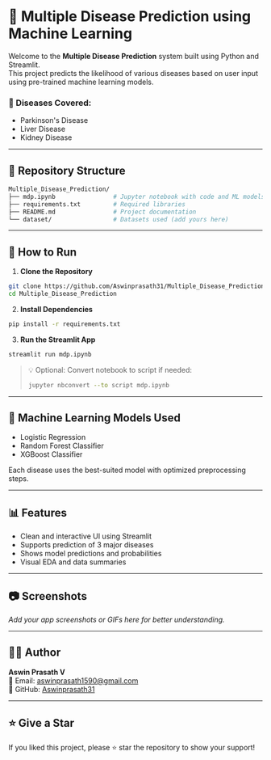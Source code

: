 
# 🧠 Multiple Disease Prediction using Machine Learning

Welcome to the **Multiple Disease Prediction** system built using Python and Streamlit.  
This project predicts the likelihood of various diseases based on user input using pre-trained machine learning models.

### 🧬 Diseases Covered:
- Parkinson's Disease
- Liver Disease
- Kidney Disease

---

## 📂 Repository Structure

```bash
Multiple_Disease_Prediction/
├── mdp.ipynb                # Jupyter notebook with code and ML models
├── requirements.txt         # Required libraries
├── README.md                # Project documentation
└── dataset/                 # Datasets used (add yours here)
```

---

## 🚀 How to Run

1. **Clone the Repository**

```bash
git clone https://github.com/Aswinprasath31/Multiple_Disease_Prediction.git
cd Multiple_Disease_Prediction
```

2. **Install Dependencies**

```bash
pip install -r requirements.txt
```

3. **Run the Streamlit App**

```bash
streamlit run mdp.ipynb
```

> 💡 Optional: Convert notebook to script if needed:
> ```bash
> jupyter nbconvert --to script mdp.ipynb
> ```

---

## 🧠 Machine Learning Models Used

- Logistic Regression
- Random Forest Classifier
- XGBoost Classifier

Each disease uses the best-suited model with optimized preprocessing steps.

---

## 📊 Features

- Clean and interactive UI using Streamlit
- Supports prediction of 3 major diseases
- Shows model predictions and probabilities
- Visual EDA and data summaries

---

## 📷 Screenshots

_Add your app screenshots or GIFs here for better understanding._

---

## 🙋‍♂️ Author

**Aswin Prasath V**  
📧 Email: [aswinprasath1590@gmail.com](mailto:aswinprasath1590@gmail.com)  
🔗 GitHub: [Aswinprasath31](https://github.com/Aswinprasath31)

---

## ⭐ Give a Star

If you liked this project, please ⭐ star the repository to show your support!
